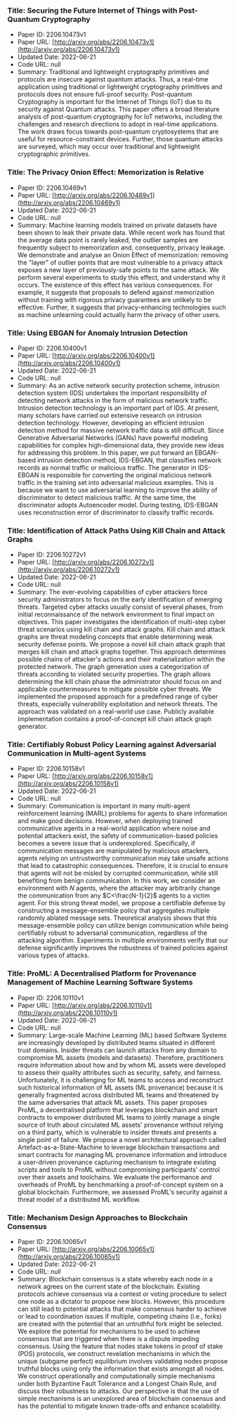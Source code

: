### Title: Securing the Future Internet of Things with Post-Quantum Cryptography
* Paper ID: 2206.10473v1
* Paper URL: [http://arxiv.org/abs/2206.10473v1](http://arxiv.org/abs/2206.10473v1)
* Updated Date: 2022-06-21
* Code URL: null
* Summary: Traditional and lightweight cryptography primitives and protocols are
insecure against quantum attacks. Thus, a real-time application using
traditional or lightweight cryptography primitives and protocols does not
ensure full-proof security. Post-quantum Cryptography is important for the
Internet of Things (IoT) due to its security against Quantum attacks. This
paper offers a broad literature analysis of post-quantum cryptography for IoT
networks, including the challenges and research directions to adopt in
real-time applications. The work draws focus towards post-quantum cryptosystems
that are useful for resource-constraint devices. Further, those quantum attacks
are surveyed, which may occur over traditional and lightweight cryptographic
primitives.

### Title: The Privacy Onion Effect: Memorization is Relative
* Paper ID: 2206.10469v1
* Paper URL: [http://arxiv.org/abs/2206.10469v1](http://arxiv.org/abs/2206.10469v1)
* Updated Date: 2022-06-21
* Code URL: null
* Summary: Machine learning models trained on private datasets have been shown to leak
their private data. While recent work has found that the average data point is
rarely leaked, the outlier samples are frequently subject to memorization and,
consequently, privacy leakage. We demonstrate and analyse an Onion Effect of
memorization: removing the "layer" of outlier points that are most vulnerable
to a privacy attack exposes a new layer of previously-safe points to the same
attack. We perform several experiments to study this effect, and understand why
it occurs. The existence of this effect has various consequences. For example,
it suggests that proposals to defend against memorization without training with
rigorous privacy guarantees are unlikely to be effective. Further, it suggests
that privacy-enhancing technologies such as machine unlearning could actually
harm the privacy of other users.

### Title: Using EBGAN for Anomaly Intrusion Detection
* Paper ID: 2206.10400v1
* Paper URL: [http://arxiv.org/abs/2206.10400v1](http://arxiv.org/abs/2206.10400v1)
* Updated Date: 2022-06-21
* Code URL: null
* Summary: As an active network security protection scheme, intrusion detection system
(IDS) undertakes the important responsibility of detecting network attacks in
the form of malicious network traffic. Intrusion detection technology is an
important part of IDS. At present, many scholars have carried out extensive
research on intrusion detection technology. However, developing an efficient
intrusion detection method for massive network traffic data is still difficult.
Since Generative Adversarial Networks (GANs) have powerful modeling
capabilities for complex high-dimensional data, they provide new ideas for
addressing this problem. In this paper, we put forward an EBGAN-based intrusion
detection method, IDS-EBGAN, that classifies network records as normal traffic
or malicious traffic. The generator in IDS-EBGAN is responsible for converting
the original malicious network traffic in the training set into adversarial
malicious examples. This is because we want to use adversarial learning to
improve the ability of discriminator to detect malicious traffic. At the same
time, the discriminator adopts Autoencoder model. During testing, IDS-EBGAN
uses reconstruction error of discriminator to classify traffic records.

### Title: Identification of Attack Paths Using Kill Chain and Attack Graphs
* Paper ID: 2206.10272v1
* Paper URL: [http://arxiv.org/abs/2206.10272v1](http://arxiv.org/abs/2206.10272v1)
* Updated Date: 2022-06-21
* Code URL: null
* Summary: The ever-evolving capabilities of cyber attackers force security
administrators to focus on the early identification of emerging threats.
Targeted cyber attacks usually consist of several phases, from initial
reconnaissance of the network environment to final impact on objectives. This
paper investigates the identification of multi-step cyber threat scenarios
using kill chain and attack graphs. Kill chain and attack graphs are threat
modeling concepts that enable determining weak security defense points. We
propose a novel kill chain attack graph that merges kill chain and attack
graphs together. This approach determines possible chains of attacker's actions
and their materialization within the protected network. The graph generation
uses a categorization of threats according to violated security properties. The
graph allows determining the kill chain phase the administrator should focus on
and applicable countermeasures to mitigate possible cyber threats. We
implemented the proposed approach for a predefined range of cyber threats,
especially vulnerability exploitation and network threats. The approach was
validated on a real-world use case. Publicly available implementation contains
a proof-of-concept kill chain attack graph generator.

### Title: Certifiably Robust Policy Learning against Adversarial Communication in Multi-agent Systems
* Paper ID: 2206.10158v1
* Paper URL: [http://arxiv.org/abs/2206.10158v1](http://arxiv.org/abs/2206.10158v1)
* Updated Date: 2022-06-21
* Code URL: null
* Summary: Communication is important in many multi-agent reinforcement learning (MARL)
problems for agents to share information and make good decisions. However, when
deploying trained communicative agents in a real-world application where noise
and potential attackers exist, the safety of communication-based policies
becomes a severe issue that is underexplored. Specifically, if communication
messages are manipulated by malicious attackers, agents relying on
untrustworthy communication may take unsafe actions that lead to catastrophic
consequences. Therefore, it is crucial to ensure that agents will not be misled
by corrupted communication, while still benefiting from benign communication.
In this work, we consider an environment with $N$ agents, where the attacker
may arbitrarily change the communication from any $C<\frac{N-1}{2}$ agents to a
victim agent. For this strong threat model, we propose a certifiable defense by
constructing a message-ensemble policy that aggregates multiple randomly
ablated message sets. Theoretical analysis shows that this message-ensemble
policy can utilize benign communication while being certifiably robust to
adversarial communication, regardless of the attacking algorithm. Experiments
in multiple environments verify that our defense significantly improves the
robustness of trained policies against various types of attacks.

### Title: ProML: A Decentralised Platform for Provenance Management of Machine Learning Software Systems
* Paper ID: 2206.10110v1
* Paper URL: [http://arxiv.org/abs/2206.10110v1](http://arxiv.org/abs/2206.10110v1)
* Updated Date: 2022-06-21
* Code URL: null
* Summary: Large-scale Machine Learning (ML) based Software Systems are increasingly
developed by distributed teams situated in different trust domains. Insider
threats can launch attacks from any domain to compromise ML assets (models and
datasets). Therefore, practitioners require information about how and by whom
ML assets were developed to assess their quality attributes such as security,
safety, and fairness. Unfortunately, it is challenging for ML teams to access
and reconstruct such historical information of ML assets (ML provenance)
because it is generally fragmented across distributed ML teams and threatened
by the same adversaries that attack ML assets. This paper proposes ProML, a
decentralised platform that leverages blockchain and smart contracts to empower
distributed ML teams to jointly manage a single source of truth about
circulated ML assets' provenance without relying on a third party, which is
vulnerable to insider threats and presents a single point of failure. We
propose a novel architectural approach called Artefact-as-a-State-Machine to
leverage blockchain transactions and smart contracts for managing ML provenance
information and introduce a user-driven provenance capturing mechanism to
integrate existing scripts and tools to ProML without compromising
participants' control over their assets and toolchains. We evaluate the
performance and overheads of ProML by benchmarking a proof-of-concept system on
a global blockchain. Furthermore, we assessed ProML's security against a threat
model of a distributed ML workflow.

### Title: Mechanism Design Approaches to Blockchain Consensus
* Paper ID: 2206.10065v1
* Paper URL: [http://arxiv.org/abs/2206.10065v1](http://arxiv.org/abs/2206.10065v1)
* Updated Date: 2022-06-21
* Code URL: null
* Summary: Blockchain consensus is a state whereby each node in a network agrees on the
current state of the blockchain. Existing protocols achieve consensus via a
contest or voting procedure to select one node as a dictator to propose new
blocks. However, this procedure can still lead to potential attacks that make
consensus harder to achieve or lead to coordination issues if multiple,
competing chains (i.e., forks) are created with the potential that an
untruthful fork might be selected. We explore the potential for mechanisms to
be used to achieve consensus that are triggered when there is a dispute
impeding consensus. Using the feature that nodes stake tokens in proof of stake
(POS) protocols, we construct revelation mechanisms in which the unique
(subgame perfect) equilibrium involves validating nodes propose truthful blocks
using only the information that exists amongst all nodes. We construct
operationally and computationally simple mechanisms under both Byzantine Fault
Tolerance and a Longest Chain Rule, and discuss their robustness to attacks.
Our perspective is that the use of simple mechanisms is an unexplored area of
blockchain consensus and has the potential to mitigate known trade-offs and
enhance scalability.

